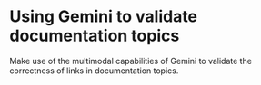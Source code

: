 # Using Gemini to validate documentation topics

Make use of the multimodal capabilities of Gemini to validate the correctness of links in documentation topics.